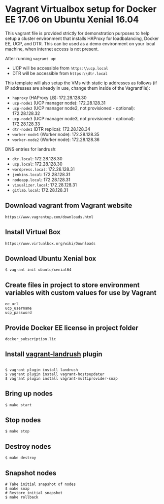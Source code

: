 Vagrant Virtualbox setup for Docker EE 17.06 on Ubuntu Xenial 16.04
========================

This vagrant file is provided strictly for demonstration purposes to help setup a cluster environment that installs HAProxy for loadbalancing, Docker EE, UCP, and DTR. This can be used as a demo environment on your local machine, when internet access is not present.

After running `vagrant up`:
- UCP will be accessible from `https:\\ucp.local`
- DTR will be accessible from `https:\\dtr.local`

This template will also setup the VMs with static ip addresses as follows (if IP addresses are already in use, change them inside of the Vagrantfile):
- `haproxy` (HAProxy LB): 172.28.128.30
- `ucp-node1` (UCP manager node): 172.28.128.31
- `ucp-node2` (UCP manager node2, not provisioned - optional): 172.28.128.32
- `ucp-node3` (UCP manager node3, not provisioned - optional): 172.28.128.33
- `dtr-node1` (DTR replica): 172.28.128.34
- `worker-node1` (Worker node): 172.28.128.35
- `worker-node2` (Worker node): 172.28.128.36

DNS entries for landrush:
- `dtr.local`: 172.28.128.30
- `ucp.local`: 172.28.128.30
- `wordpress.local`: 172.28.128.31
- `jenkins.local`: 172.28.128.31
- `nodeapp.local`: 172.28.128.31
- `visualizer.local`: 172.28.128.31
- `gitlab.local`: 172.28.128.31

## Download vagrant from Vagrant website

```
https://www.vagrantup.com/downloads.html
```

## Install Virtual Box

```
https://www.virtualbox.org/wiki/Downloads
```

## Download Ubuntu Xenial box
```
$ vagrant init ubuntu/xenial64
```

## Create files in project to store environment variables with custom values for use by Vagrant
```
ee_url
ucp_username
ucp_password
```

## Provide Docker EE license in project folder
```
docker_subscription.lic
```

## Install [vagrant-landrush](https://github.com/vagrant-landrush/landrush) plugin
```

$ vagrant plugin install landrush
$ vagrant plugin install vagrant-hostsupdater
$ vagrant plugin install vagrant-multiprovider-snap
```

## Bring up nodes

```
$ make start
```

## Stop nodes

```
$ make stop
```

## Destroy nodes

```
$ make destroy
```

## Snapshot nodes

```
# Take initial snapshot of nodes
$ make snap
# Restore initial snapshot
$ make rollback
```

